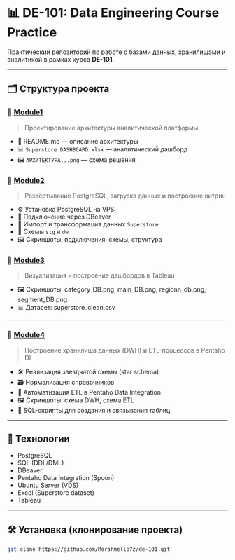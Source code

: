 # 📊 DE-101: Data Engineering Course Practice

Практический репозиторий по работе с базами данных, хранилищами и аналитикой в рамках курса **DE-101**.

---

## 🗂️ Структура проекта

### 📁 [Module1](./Module1)
> Проектирование архитектуры аналитической платформы

- 📎 README.md — описание архитектуры
- 📊 `Superstore DASHBOARD.xlsx` — аналитический дашборд
- 🖼️ `АРХИТЕКТУРА...png` — схема решения

### 📁 [Module2](./Module2)
> Развёртывание PostgreSQL, загрузка данных и построение витрин

- ⚙️ Установка PostgreSQL на VPS
- 🔗 Подключение через DBeaver
- 🧾 Импорт и трансформация данных `Superstore`
- 📁 Схемы `stg` и `dw`
- 🖼️ Скриншоты: подключения, схемы, структура

### 📁 [Module3](./Module3)
> Визуализация и построение дашбордов в Tableau

- 🖼️ Скриншоты: category_DB.png, main_DB.png, regionn_db.png, segment_DB.png  
- 📊 Датасет: superstore_clean.csv

---
### 📁 [Module4](./Module4)
> Построение хранилища данных (DWH) и ETL-процессов в Pentaho DI

- 🛠️ Реализация звездчатой схемы (star schema)  
- 🗃️ Нормализация справочников  
- 🔄 Автоматизация ETL в Pentaho Data Integration  
- 🖼️ Скриншоты: схема DWH, схема ETL  
- 📝 SQL-скрипты для создания и связывания таблиц

---

## 🚀 Технологии

- PostgreSQL
- SQL (DDL/DML)
- DBeaver
- Pentaho Data Integration (Spoon)
- Ubuntu Server (VDS)
- Excel (Superstore dataset)
- Tableau

---

## 🛠️ Установка (клонирование проекта)

```bash
git clone https://github.com/Marshmello7z/de-101.git
